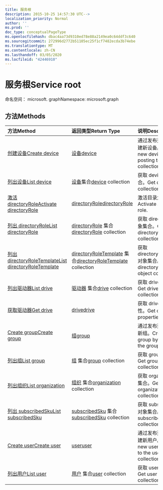 ```yaml
---
title: 服务根
description: 2015-10-25 14:57:30 UTC-->
localization_priority: Normal
author: ''
ms.prod: ''
doc_type: conceptualPageType
ms.openlocfilehash: dbac4aa73d9310ed78e88a2149ea0c64ddf3c640
ms.sourcegitcommit: 272996d2772b51105ec25f1cf7482ecda3b74ebe
ms.translationtype: MT
ms.contentlocale: zh-CN
ms.lasthandoff: 03/05/2020
ms.locfileid: "42446910"
---
```

# <a name="service-root"></a><span data-ttu-id="cb10b-103">服务根</span><span class="sxs-lookup"><span data-stu-id="cb10b-103">Service root</span></span>

<span data-ttu-id="cb10b-104">命名空间： microsoft. graph</span><span class="sxs-lookup"><span data-stu-id="cb10b-104">Namespace: microsoft.graph</span></span>


## <a name="methods"></a><span data-ttu-id="cb10b-105">方法</span><span class="sxs-lookup"><span data-stu-id="cb10b-105">Methods</span></span>



| <span data-ttu-id="cb10b-106">方法</span><span class="sxs-lookup"><span data-stu-id="cb10b-106">Method</span></span>           | <span data-ttu-id="cb10b-107">返回类型</span><span class="sxs-lookup"><span data-stu-id="cb10b-107">Return Type</span></span>    |<span data-ttu-id="cb10b-108">说明</span><span class="sxs-lookup"><span data-stu-id="cb10b-108">Description</span></span>|
|:---------------|:--------|:----------|
|[<span data-ttu-id="cb10b-109">创建设备</span><span class="sxs-lookup"><span data-stu-id="cb10b-109">Create device</span></span>](../api/device-post-devices.md) |[<span data-ttu-id="cb10b-110">设备</span><span class="sxs-lookup"><span data-stu-id="cb10b-110">device</span></span>](device.md)| <span data-ttu-id="cb10b-111">通过发布到设备集合创建新设备。</span><span class="sxs-lookup"><span data-stu-id="cb10b-111">Create a new device by posting to the devices collection.</span></span>|
|[<span data-ttu-id="cb10b-112">列出设备</span><span class="sxs-lookup"><span data-stu-id="cb10b-112">List device</span></span>](../api/device-list.md) | <span data-ttu-id="cb10b-113">[设备](device.md)集合</span><span class="sxs-lookup"><span data-stu-id="cb10b-113">[device](device.md) collection</span></span> |<span data-ttu-id="cb10b-114">获取 device 对象集合。</span><span class="sxs-lookup"><span data-stu-id="cb10b-114">Get device object collection.</span></span> |
|[<span data-ttu-id="cb10b-115">激活 directoryRole</span><span class="sxs-lookup"><span data-stu-id="cb10b-115">Activate directoryRole</span></span>](../api/directoryrole-post-directoryroles.md) | [<span data-ttu-id="cb10b-116">directoryRole</span><span class="sxs-lookup"><span data-stu-id="cb10b-116">directoryRole</span></span>](directoryrole.md) |<span data-ttu-id="cb10b-117">激活目录角色。</span><span class="sxs-lookup"><span data-stu-id="cb10b-117">Activate a directory role.</span></span> |
|[<span data-ttu-id="cb10b-118">列出 directoryRole</span><span class="sxs-lookup"><span data-stu-id="cb10b-118">List directoryRole</span></span>](../api/directoryrole-list.md) | <span data-ttu-id="cb10b-119">[directoryRole](directoryrole.md) 集合</span><span class="sxs-lookup"><span data-stu-id="cb10b-119">[directoryRole](directoryrole.md) collection</span></span> |<span data-ttu-id="cb10b-120">获取 directoryRole 对象集合。</span><span class="sxs-lookup"><span data-stu-id="cb10b-120">Get directoryRole object collection.</span></span> |
|[<span data-ttu-id="cb10b-121">列出 directoryRoleTemplate</span><span class="sxs-lookup"><span data-stu-id="cb10b-121">List directoryRoleTemplate</span></span>](../api/directoryroletemplate-list.md) | <span data-ttu-id="cb10b-122">[directoryRoleTemplate](directoryroletemplate.md) 集合</span><span class="sxs-lookup"><span data-stu-id="cb10b-122">[directoryRoleTemplate](directoryroletemplate.md) collection</span></span> |<span data-ttu-id="cb10b-123">获取 directoryRoleTemplate 对象集合。</span><span class="sxs-lookup"><span data-stu-id="cb10b-123">Get directoryRoleTemplate object collection.</span></span> |
|[<span data-ttu-id="cb10b-124">列出驱动器</span><span class="sxs-lookup"><span data-stu-id="cb10b-124">List drive</span></span>](../api/drive-list.md) | <span data-ttu-id="cb10b-125">[驱动器](drive.md) 集合</span><span class="sxs-lookup"><span data-stu-id="cb10b-125">[drive](drive.md) collection</span></span> |<span data-ttu-id="cb10b-126">获取 drive 对象集合。</span><span class="sxs-lookup"><span data-stu-id="cb10b-126">Get drive object collection.</span></span> |
|[<span data-ttu-id="cb10b-127">获取驱动器</span><span class="sxs-lookup"><span data-stu-id="cb10b-127">Get drive</span></span>](../api/drive-get.md) | [<span data-ttu-id="cb10b-128">drive</span><span class="sxs-lookup"><span data-stu-id="cb10b-128">drive</span></span>](drive.md)  |<span data-ttu-id="cb10b-129">获取 drive 对象的属性。</span><span class="sxs-lookup"><span data-stu-id="cb10b-129">Get drive object properties.</span></span> |
|[<span data-ttu-id="cb10b-130">Create group</span><span class="sxs-lookup"><span data-stu-id="cb10b-130">Create group</span></span>](../api/group-post-groups.md) |[<span data-ttu-id="cb10b-131">组</span><span class="sxs-lookup"><span data-stu-id="cb10b-131">group</span></span>](group.md)| <span data-ttu-id="cb10b-132">通过发布到组集合创建新组。</span><span class="sxs-lookup"><span data-stu-id="cb10b-132">Create a new group by posting to the groups collection.</span></span>|
|[<span data-ttu-id="cb10b-133">列出组</span><span class="sxs-lookup"><span data-stu-id="cb10b-133">List group</span></span>](../api/group-list.md) | <span data-ttu-id="cb10b-134">[组](group.md) 集合</span><span class="sxs-lookup"><span data-stu-id="cb10b-134">[group](group.md) collection</span></span> |<span data-ttu-id="cb10b-135">获取 group 对象集合。</span><span class="sxs-lookup"><span data-stu-id="cb10b-135">Get group object collection.</span></span> |
|[<span data-ttu-id="cb10b-136">列出组织</span><span class="sxs-lookup"><span data-stu-id="cb10b-136">List organization</span></span>](../api/organization-get.md) | <span data-ttu-id="cb10b-137">[组织](organization.md) 集合</span><span class="sxs-lookup"><span data-stu-id="cb10b-137">[organization](organization.md) collection</span></span> |<span data-ttu-id="cb10b-138">获取 organization 对象集合。</span><span class="sxs-lookup"><span data-stu-id="cb10b-138">Get organization object collection.</span></span> |
|[<span data-ttu-id="cb10b-139">列出 subscribedSku</span><span class="sxs-lookup"><span data-stu-id="cb10b-139">List subscribedSku</span></span>](../api/subscribedsku-list.md) | <span data-ttu-id="cb10b-140">[subscribedSku](subscribedsku.md) 集合</span><span class="sxs-lookup"><span data-stu-id="cb10b-140">[subscribedSku](subscribedsku.md) collection</span></span> |<span data-ttu-id="cb10b-141">获取 subscribedSku 对象集合。</span><span class="sxs-lookup"><span data-stu-id="cb10b-141">Get subscribedSku object collection.</span></span> |
|[<span data-ttu-id="cb10b-142">Create user</span><span class="sxs-lookup"><span data-stu-id="cb10b-142">Create user</span></span>](../api/user-post-users.md) |[<span data-ttu-id="cb10b-143">user</span><span class="sxs-lookup"><span data-stu-id="cb10b-143">user</span></span>](user.md)| <span data-ttu-id="cb10b-144">通过发布到用户集合创建新用户。</span><span class="sxs-lookup"><span data-stu-id="cb10b-144">Create a new user by posting to the users collection.</span></span>|
|[<span data-ttu-id="cb10b-145">列出用户</span><span class="sxs-lookup"><span data-stu-id="cb10b-145">List user</span></span>](../api/user-list.md) | <span data-ttu-id="cb10b-146">[用户](user.md) 集合</span><span class="sxs-lookup"><span data-stu-id="cb10b-146">[user](user.md) collection</span></span> |<span data-ttu-id="cb10b-147">获取 user 对象集合。</span><span class="sxs-lookup"><span data-stu-id="cb10b-147">Get user object collection.</span></span> |

<!-- uuid: 8fcb5dbc-d5aa-4681-8e31-b001d5168d79
2015-10-25 14:57:30 UTC -->
<!-- {
  "type": "#page.annotation",
  "description": "Service root",
  "keywords": "",
  "section": "documentation",
  "tocPath": ""
}-->
